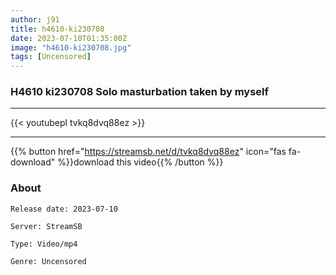 ```yaml
---
author: j91
title: h4610-ki230708
date: 2023-07-10T01:35:00Z
image: "h4610-ki230708.jpg"
tags: [Uncensored]
---
```


### H4610 ki230708 Solo masturbation taken by myself
___

{{< youtubepl tvkq8dvq88ez >}}
___

{{% button href="https://streamsb.net/d/tvkq8dvq88ez" icon="fas fa-download" %}}download this video{{% /button %}}
### About

`Release date: 2023-07-10`

`Server: StreamSB`

`Type: Video/mp4`

`Genre:	Uncensored`